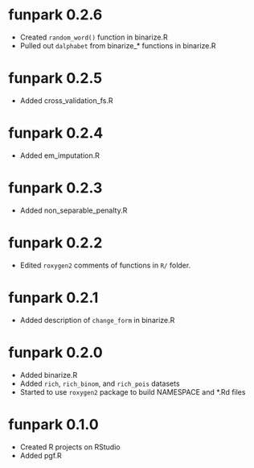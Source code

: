 
# funpark 0.2.6

* Created `random_word()` function in binarize.R
* Pulled out `dalphabet` from binarize_* functions in binarize.R


# funpark 0.2.5

* Added cross_validation_fs.R

# funpark 0.2.4

* Added em_imputation.R

# funpark 0.2.3

* Added non_separable_penalty.R


# funpark 0.2.2

* Edited `roxygen2` comments of functions in `R/` folder.


# funpark 0.2.1

* Added description of `change_form` in binarize.R


# funpark 0.2.0

* Added binarize.R
* Added `rich`, `rich_binom`, and `rich_pois` datasets
* Started to use `roxygen2` package to build NAMESPACE and *.Rd files


# funpark 0.1.0

* Created R projects on RStudio
* Added pgf.R

